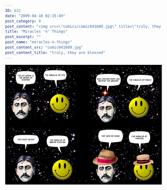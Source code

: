 ```yaml
---
ID: 632
date: "2009-04-16 02:35:49"
post_category: 0
post_content: "<img src=\"comics/comic041609.jpg\" title=\"truly, they are blessed\" />"
title: "Miracles 'n' Things"
post_excerpt: ""
post_name: "miracles-n-things"
post_content_src: "comic041609.jpg"
post_content_title: "truly, they are blessed"
---
```



[![truly, they are blessed](/comics-hi-res/comic041609.jpg)](/comics-hi-res/comic041609.jpg "truly, they are blessed")
